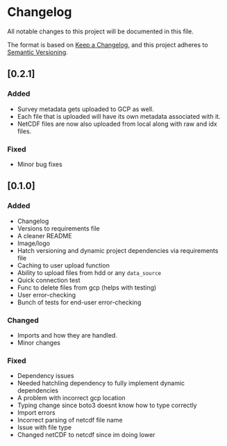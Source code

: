 # Changelog

All notable changes to this project will be documented in this file.

The format is based on [Keep a Changelog](https://keepachangelog.com/en/1.0.0/),
and this project adheres to [Semantic Versioning](https://semver.org/spec/v2.0.0.html).


## [0.2.1]

### Added

- Survey metadata gets uploaded to GCP as well.
- Each file that is uploaded will have its own metadata associated with it.
- NetCDF files are now also uploaded from local along with raw and idx files.

### Fixed

- Minor bug fixes

## [0.1.0]

### Added

- Changelog
- Versions to requirements file
- A cleaner README
- Image/logo
- Hatch versioning and dynamic project dependencies via requirements file
- Caching to user upload function
- Ability to upload files from hdd or any `data_source`
- Quick connection test
- Func to delete files from gcp (helps with testing)
- User error-checking
- Bunch of tests for end-user error-checking

### Changed

- Imports and how they are handled.
- Minor changes

### Fixed

- Dependency issues
- Needed hatchling dependency to fully implement dynamic dependencies
- A problem with incorrect gcp location
- Typing change since boto3 doesnt know how to type correctly
- Import errors
- Incorrect parsing of netcdf file name
- Issue with file type
- Changed netCDF to netcdf since im doing lower
